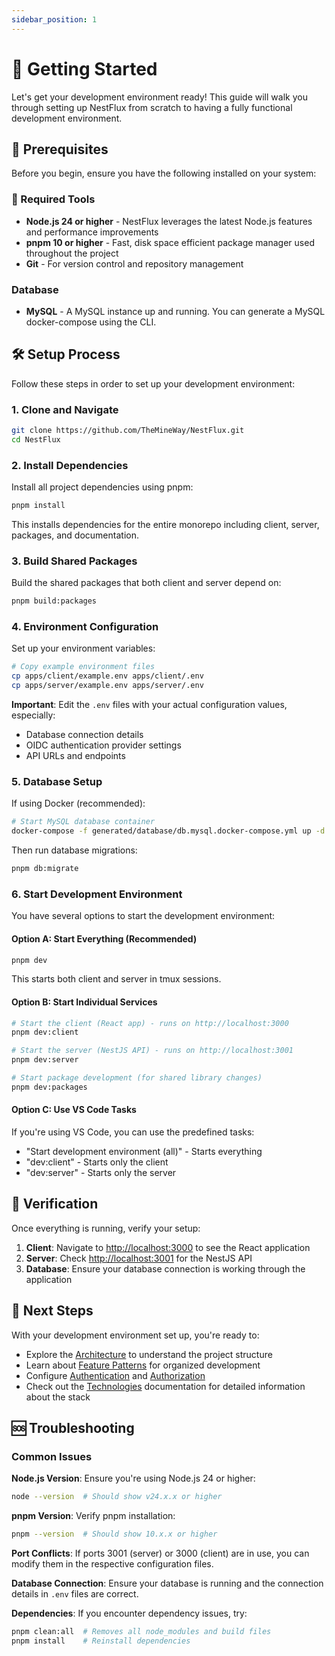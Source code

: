```yaml
---
sidebar_position: 1
---
```


# 🚀 Getting Started

Let's get your development environment ready! This guide will walk you through setting up NestFlux from scratch to having a fully functional development environment.

## 🧾 Prerequisites

Before you begin, ensure you have the following installed on your system:

### 🔨 Required Tools
- **Node.js 24 or higher** - NestFlux leverages the latest Node.js features and performance improvements
- **pnpm 10 or higher** - Fast, disk space efficient package manager used throughout the project
- **Git** - For version control and repository management

### Database
- **MySQL** - A MySQL instance up and running. You can generate a MySQL docker-compose using the CLI.

## 🛠️ Setup Process

Follow these steps in order to set up your development environment:

### 1. Clone and Navigate

```bash
git clone https://github.com/TheMineWay/NestFlux.git
cd NestFlux
```

### 2. Install Dependencies

Install all project dependencies using pnpm:

```bash
pnpm install
```

This installs dependencies for the entire monorepo including client, server, packages, and documentation.

### 3. Build Shared Packages

Build the shared packages that both client and server depend on:

```bash
pnpm build:packages
```

### 4. Environment Configuration

Set up your environment variables:

```bash
# Copy example environment files
cp apps/client/example.env apps/client/.env
cp apps/server/example.env apps/server/.env
```

**Important**: Edit the `.env` files with your actual configuration values, especially:
- Database connection details
- OIDC authentication provider settings
- API URLs and endpoints

### 5. Database Setup

If using Docker (recommended):

```bash
# Start MySQL database container
docker-compose -f generated/database/db.mysql.docker-compose.yml up -d
```

Then run database migrations:

```bash
pnpm db:migrate
```

### 6. Start Development Environment

You have several options to start the development environment:

#### Option A: Start Everything (Recommended)
```bash
pnpm dev
```
This starts both client and server in tmux sessions.

#### Option B: Start Individual Services
```bash
# Start the client (React app) - runs on http://localhost:3000
pnpm dev:client

# Start the server (NestJS API) - runs on http://localhost:3001  
pnpm dev:server

# Start package development (for shared library changes)
pnpm dev:packages
```

#### Option C: Use VS Code Tasks
If you're using VS Code, you can use the predefined tasks:
- "Start development environment (all)" - Starts everything
- "dev:client" - Starts only the client
- "dev:server" - Starts only the server

## 🎯 Verification

Once everything is running, verify your setup:

1. **Client**: Navigate to [http://localhost:3000](http://localhost:3000) to see the React application
2. **Server**: Check [http://localhost:3001](http://localhost:3001) for the NestJS API
3. **Database**: Ensure your database connection is working through the application

## 🚦 Next Steps

With your development environment set up, you're ready to:

- Explore the [Architecture](../architecture/index.md) to understand the project structure
- Learn about [Feature Patterns](../architecture/features.md) for organized development  
- Configure [Authentication](../security/authentication.md) and [Authorization](../security/authorization.md)
- Check out the [Technologies](../technologies/index.md) documentation for detailed information about the stack

## 🆘 Troubleshooting

### Common Issues

**Node.js Version**: Ensure you're using Node.js 24 or higher:
```bash
node --version  # Should show v24.x.x or higher
```

**pnpm Version**: Verify pnpm installation:
```bash
pnpm --version  # Should show 10.x.x or higher
```

**Port Conflicts**: If ports 3001 (server) or 3000 (client) are in use, you can modify them in the respective configuration files.

**Database Connection**: Ensure your database is running and the connection details in `.env` files are correct.

**Dependencies**: If you encounter dependency issues, try:
```bash
pnpm clean:all  # Removes all node_modules and build files
pnpm install    # Reinstall dependencies
```
